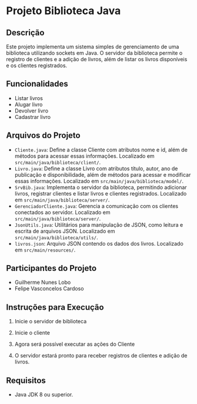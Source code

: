 # Projeto Biblioteca Java

## Descrição
Este projeto implementa um sistema simples de gerenciamento de uma biblioteca utilizando sockets em Java. O servidor da biblioteca permite o registro de clientes e a adição de livros, além de listar os livros disponíveis e os clientes registrados.

## Funcionalidades
- Listar livros
- Alugar livro
- Devolver livro
- Cadastrar livro

## Arquivos do Projeto
- `Cliente.java`: Define a classe Cliente com atributos nome e id, além de métodos para acessar essas informações. Localizado em `src/main/java/biblioteca/client/`.
- `Livro.java`: Define a classe Livro com atributos título, autor, ano de publicação e disponibilidade, além de métodos para acessar e modificar essas informações. Localizado em `src/main/java/biblioteca/model/`.
- `SrvBib.java`: Implementa o servidor da biblioteca, permitindo adicionar livros, registrar clientes e listar livros e clientes registrados. Localizado em `src/main/java/biblioteca/server/`.
- `GerenciadorCliente.java`: Gerencia a comunicação com os clientes conectados ao servidor. Localizado em `src/main/java/biblioteca/server/`.
- `JsonUtils.java`: Utilitários para manipulação de JSON, como leitura e escrita de arquivos JSON. Localizado em `src/main/java/biblioteca/utils/`.
- `livros.json`: Arquivo JSON contendo os dados dos livros. Localizado em `src/main/resources/`.

## Participantes do Projeto
- Guilherme Nunes Lobo
- Felipe Vasconcelos Cardoso

## Instruções para Execução
1. Inicie o servidor de biblioteca
2. Inicie o cliente
3. Agora será possível executar as ações do Cliente


6. O servidor estará pronto para receber registros de clientes e adição de livros.

## Requisitos
- Java JDK 8 ou superior.

